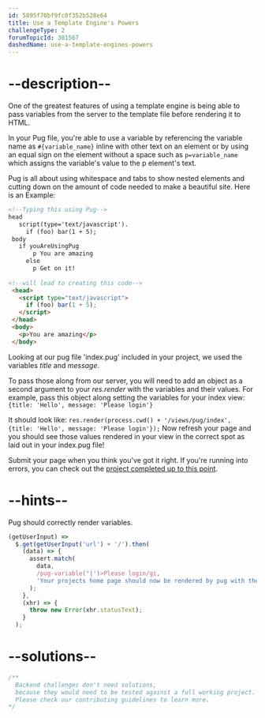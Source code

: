 ```yaml
---
id: 5895f70bf9fc0f352b528e64
title: Use a Template Engine's Powers
challengeType: 2
forumTopicId: 301567
dashedName: use-a-template-engines-powers
---
```


# --description--

One of the greatest features of using a template engine is being able to pass variables from the server to the template file before rendering it to HTML.

In your Pug file, you're able to use a variable by referencing the variable name as `#{variable_name}` inline with other text on an element or by using an equal sign on the element without a space such as `p=variable_name` which assigns the variable's value to the p element's text.

 Pug is all about using whitespace and tabs to show nested elements and cutting down on the amount of code needed to make a beautiful site. Here is an Example:
 
 ```html
 <!--Typing this using Pug-->
 head
    script(type='text/javascript').
      if (foo) bar(1 + 5);
  body
    if youAreUsingPug
        p You are amazing
      else
        p Get on it!
    
<!--will lead to creating this code-->
  <head>
    <script type="text/javascript">
      if (foo) bar(1 + 5);
    </script>
  </head>
  <body>
    <p>You are amazing</p>
  </body>
  ```

Looking at our pug file 'index.pug' included in your project, we used the variables *title* and *message*.

To pass those along from our server, you will need to add an object as a second argument to your *res.render* with the variables and their values. For example, pass this object along setting the variables for your index view: `{title: 'Hello', message: 'Please login'}`

It should look like: `res.render(process.cwd() + '/views/pug/index', {title: 'Hello', message: 'Please login'});` Now refresh your page and you should see those values rendered in your view in the correct spot as laid out in your index.pug file!

Submit your page when you think you've got it right. If you're running into errors, you can check out the [project completed up to this point](https://gist.github.com/camperbot/4af125119ed36e6e6a8bb920db0c0871).

# --hints--

Pug should correctly render variables.

```js
(getUserInput) =>
  $.get(getUserInput('url') + '/').then(
    (data) => {
      assert.match(
        data,
        /pug-variable("|')>Please login/gi,
        'Your projects home page should now be rendered by pug with the projects .pug file unaltered'
      );
    },
    (xhr) => {
      throw new Error(xhr.statusText);
    }
  );
```

# --solutions--

```js
/**
  Backend challenges don't need solutions, 
  because they would need to be tested against a full working project. 
  Please check our contributing guidelines to learn more.
*/
```
